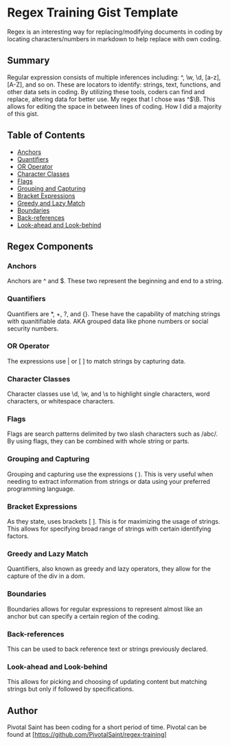 # Regex Training Gist Template

Regex is an interesting way for replacing/modifying documents in coding by locating characters/numbers in markdown to help replace with own coding.

## Summary 

Regular expression consists of multiple inferences including: ^, \w, \d, [a-z], [A-Z], and so on. These are locators to identify: strings, text, functions, and other data sets in coding. By utilizing these tools, coders can find and replace, altering data for better use.  My regex that I chose was ^$\B. This allows for editing the space in between lines of coding. How I did a majority of this gist. 

## Table of Contents

- [Anchors](#anchors)
- [Quantifiers](#quantifiers)
- [OR Operator](#or-operator)
- [Character Classes](#character-classes)
- [Flags](#flags)
- [Grouping and Capturing](#grouping-and-capturing)
- [Bracket Expressions](#bracket-expressions)
- [Greedy and Lazy Match](#greedy-and-lazy-match)
- [Boundaries](#boundaries)
- [Back-references](#back-references)
- [Look-ahead and Look-behind](#look-ahead-and-look-behind)

## Regex Components

### Anchors
Anchors are ^ and $. These two represent the beginning and end to a string.
### Quantifiers
Quantifiers are *, +, ?, and {}. These have the capability of matching strings  with quanitifiable data. AKA grouped data like phone numbers or social security numbers.
### OR Operator
The expressions use | or [ ] to match strings by capturing data.
### Character Classes
Character classes use \d, \w, and \s to highlight single characters, word characters, or whitespace characters.
### Flags
Flags are search patterns delimited by two slash characters such as /abc/. By using flags, they can be combined with whole string or parts.
### Grouping and Capturing
Grouping and capturing use the expressions ( ). This is very useful when needing to extract information from strings or data using your preferred programming language.
### Bracket Expressions
As they state, uses brackets [ ]. This is for  maximizing the usage of strings. This allows for specifying broad range of strings with certain identifying factors.
### Greedy and Lazy Match
Quantifiers, also known as greedy and lazy operators, they allow for the capture of the div in a dom.
### Boundaries
Boundaries allows for regular expressions to represent almost like an anchor but can specify a certain region of the coding.
### Back-references
This can be used to back reference text or strings previously declared. 
### Look-ahead and Look-behind
This allows for picking and choosing of updating content but matching strings but only if followed by specifications.
## Author

Pivotal Saint has been coding for a short period of time. Pivotal can be found at [https://github.com/PivotalSaint/regex-training]
